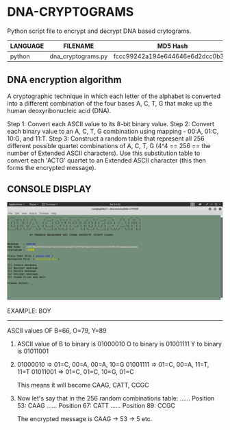 # DNA-CRYPTOGRAMS
Python script file to encrypt and decrypt DNA based crytograms.

| LANGUAGE | FILENAME | MD5 Hash |
|------    |------    | -------  |
| python | dna_cryptograms.py | fccc99242a194e644646e6d2dcc0b34d |

DNA encryption algorithm
------------------------
A cryptographic technique in which each letter of the alphabet is converted into a different combination of the four bases A, C, T, G that make up the human deoxyribonucleic acid (DNA).

Step 1: Convert each ASCII value to its 8-bit binary value.
Step 2: Convert each binary value to an A, C, T, G combination using mapping - 00:A, 01:C, 10:G, and 11:T.
Step 3: Construct a random table that represent all 256 different possible quartet combinations of A, C, T, G (4^4 == 256 == the number of Extended ASCII characters). Use this substitution table to convert each 'ACTG' quartet to an Extended ASCII character (this then forms the encrypted message).

## CONSOLE DISPLAY
![Screenshot](picture2.png)

EXAMPLE: BOY
************
ASCII values OF B=66, O=79, Y=89

1. ASCII value of B to binary is 01000010
                  O to binary is 01001111
                  Y to binary is 01011001
                  
2. 01000010 => 01=C, 00=A, 00=A, 10=G
   01001111 => 01=C, 00=A, 11=T, 11=T
   01011001 => 01=C, 01=C, 10=G, 01=C
   
   This means it will become CAAG, CATT, CCGC
   
3. Now let's say that in the 256 random combinations table:
   ......
   Position 53: CAAG
   ......
   Position 67: CATT
   ......
   Position 89: CCGC
   
   The encrypted message is CAAG -> 53 -> 5 etc.
